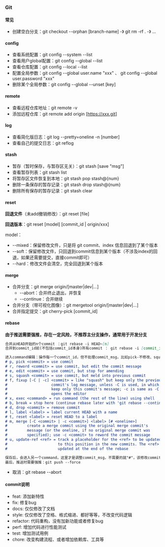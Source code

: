 ### Git

#### 常见

- 创建空白分支：git checkout --orphan [branch-name] -》 git rm -rf . -》 ...



#### config

- 查看系统配置：git config --system --list
- 查看用户global配置：git config --global --list
- 查看仓库配置：git config --local --list
- 配置全局参数：git config --global user.name "xxx" 、 git config --global user.password "xxx"
- 删除某个全局参数：git config --global --unset [key]



#### remote

- 查看远程仓库地址：git remote -v
- 添加远程仓库：git remote add origin [https://xxx.git]



#### log

- 查看简化版日志：git log --pretty=oneline -n [number]
- 查看自己的提交日志：git reflog



#### stash

- 暂存（暂时保存，与暂存区无关）：git stash [save "msg"]
- 查看暂存列表：git stash list
- 将暂存区文件恢复到本地：git stash pop stash@{num}
- 删除一条保存的暂存记录：git stash drop stash@{num}
- 删除所有保存的暂存记录：git stash clear



#### reset

**回退文件**（未add撤销修改）：git reset [file]



**回退版本**：git reset [model] [commit_id | origin/xxx]

model：
- --mixed：保留修改文件，只是将 git commit、index 信息回退到了某个版本
- --soft：保留修改文件，只回退到commit信息到某个版本（不涉及index的回退，如果还需要提交，直接commit即可）
- --hard：修改文件会清空，完全回退到某个版本




#### merge

- 合并分支：git merge origin/[master|dev|...]
    - --abort：合并终止退出，并恢复
    - --continue：合并继续
- 合并分支（带可视化图像）：git mergetool origin/[master|dev|...]
- 合并指定提交：git cherry-pick [commit_id]




#### rebase

**由于推送需要强推，存在一定风险，不推荐主分支操作，通常用于开发分支**

```markdown
合并从HEAD开始的n个commit ：git rebase -i HEAD~[n]
合并到commit_id前(不包括commit_id本身)所有commit ： git rebase -i [commit_id]

进入command编辑：操作每一个commit_id，但不处理commit_msg，比如pick-不修改、squash-该提交内容合并到上一个提交、fixup-废弃该commit_msg但提交内容不丢失会合并，等等
# p, pick <commit> = use commit
# r, reword <commit> = use commit, but edit the commit message
# e, edit <commit> = use commit, but stop for amending
# s, squash <commit> = use commit, but meld into previous commit
# f, fixup [-C | -c] <commit> = like "squash" but keep only the previous
#                    commit's log message, unless -C is used, in which case
#                    keep only this commit's message; -c is same as -C but
#                    opens the editor
# x, exec <command> = run command (the rest of the line) using shell
# b, break = stop here (continue rebase later with 'git rebase --continue')
# d, drop <commit> = remove commit
# l, label <label> = label current HEAD with a name
# t, reset <label> = reset HEAD to a label
# m, merge [-C <commit> | -c <commit>] <label> [# <oneline>]
#         create a merge commit using the original merge commit's
#         message (or the oneline, if no original merge commit was
#         specified); use -c <commit> to reword the commit message
# u, update-ref <ref> = track a placeholder for the <ref> to be updated
#                       to this position in the new commits. The <ref> is
#                       updated at the end of the rebase

保存后，会进入另一个command，这里才是调整commit_msg，不需要的就"#"，该修改commit_msg就修改
最后，推送时需要强推：git push --force
```

- 取消：git rebase --abort




#### commit说明

- feat: 添加新特性
- fix: 修复bug
- docs: 仅仅修改了文档
- style: 仅仅修改了空格、格式缩进、都好等等，不改变代码逻辑
- refactor: 代码重构，没有加新功能或者修复bug
- perf: 增加代码进行性能测试
- test: 增加测试用例
- chore: 改变构建流程、或者增加依赖库、工具等


